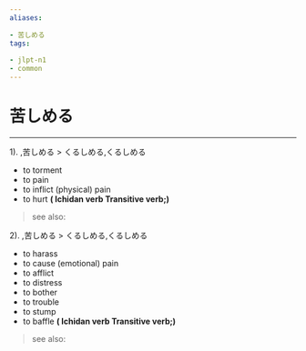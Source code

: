 ```yaml
---
aliases:
    
- 苦しめる
tags:
    
- jlpt-n1
- common
---
```


# 苦しめる
---
1).
,苦しめる > くるしめる,くるしめる

- to torment
- to pain
- to inflict (physical) pain
- to hurt
**( Ichidan verb Transitive verb;)**
> see also: 
            
2).
,苦しめる > くるしめる,くるしめる

- to harass
- to cause (emotional) pain
- to afflict
- to distress
- to bother
- to trouble
- to stump
- to baffle
**( Ichidan verb Transitive verb;)**
> see also: 
            